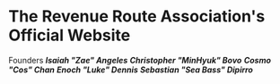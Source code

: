 # The Revenue Route Association's Official Website

Founders
__*Isaiah "Zae" Angeles*__
__*Christopher "MinHyuk" Bovo*__
__*Cosmo "Cos" Chan*__
__*Enoch "Luke" Dennis*__
__*Sebastian "Sea Bass" Dipirro*__
